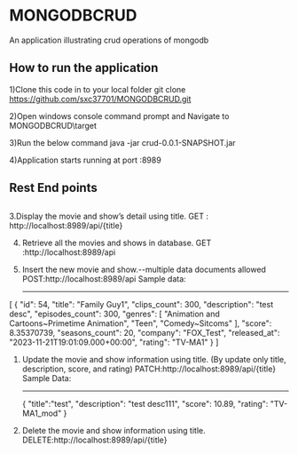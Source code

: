 # MONGODBCRUD

An application illustrating crud operations of mongodb

## How to run the application

1)Clone this code in to your local folder
git clone https://github.com/sxc37701/MONGODBCRUD.git

2)Open windows console command prompt and Navigate to MONGODBCRUD\target

3)Run the below command
java -jar crud-0.0.1-SNAPSHOT.jar

4)Application starts running at port :8989

## Rest End points

##

3.Display the movie and show’s detail using title.
GET : http://localhost:8989/api/{title}

4. Retrieve all the movies and shows in database.
   GET :http://localhost:8989/api

5. Insert the new movie and show.--multiple data documents allowed
   POST:http://localhost:8989/api
   Sample data:

   ***

[ {
"id": 54,
"title": "Family Guy1",
"clips_count": 300,
"description": "test desc",
"episodes_count": 300,
"genres": [
"Animation and Cartoons~Primetime Animation",
"Teen",
"Comedy~Sitcoms"
],
"score": 8.35370739,
"seasons_count": 20,
"company": "FOX_Test",
"released_at": "2023-11-21T19:01:09.000+00:00",
"rating": "TV-MA1"
}
]

1. Update the movie and show information using title. (By update only title, description, score, and rating)
   PATCH:http://localhost:8989/api/{title}
   Sample Data:

   ***

   {
   "title":"test",
   "description": "test desc111",
   "score": 10.89,
   "rating": "TV-MA1_mod"
   }

2. Delete the movie and show information using title.
   DELETE:http://localhost:8989/api/{title}

